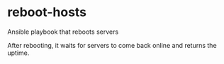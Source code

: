 # reboot-hosts
Ansible playbook that reboots servers 

After rebooting, it waits for servers to come back online and returns the uptime.

